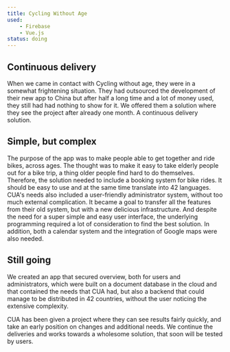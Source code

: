 ```yaml
---
title: Cycling Without Age
used:
    - Firebase
    - Vue.js
status: doing
---
```


## Continuous delivery

When we came in contact with Cycling without age, they were in a somewhat frightening situation. They had outsourced the development of their new app to China but after half a long time and a lot of money used, they still had had nothing to show for it. We offered them a solution where they see the project after already one month. A continuous delivery solution.


## Simple, but complex

The purpose of the app was to make people able to get together and ride bikes, across ages. The thought was to make it easy to take elderly people out for a bike trip, a thing older people find hard to do themselves. Therefore, the solution needed to include a booking system for bike rides. It should be easy to use and at the same time translate into 42 languages. CUA's needs also included a user-friendly administrator system, without too much external complication. It became a goal to transfer all the features from their old system, but with a new delicious infrastructure. And despite the need for a super simple and easy user interface, the underlying programming required a lot of consideration to find the best solution. In addition, both a calendar system and the integration of Google maps were also needed.


## Still going

We created an app that secured overview, both for users and administrators, which were built on a document database in the cloud and that contained the needs that CUA had, but also a backend that could manage to be distributed in 42 countries,  without the user noticing the extensive complexity.

CUA has been given a project where they can see results fairly quickly, and take an early position on changes and additional needs. We continue the deliveries and works towards a wholesome solution, that soon will be tested by users.